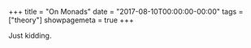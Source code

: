 +++
title = "On Monads"
date = "2017-08-10T00:00:00-00:00"
tags = ["theory"]
showpagemeta = true
+++

Just kidding.
